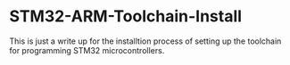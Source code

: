 # STM32-ARM-Toolchain-Install
This is just a write up for the installtion process of setting up the toolchain for programming STM32 microcontrollers.
